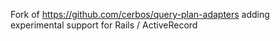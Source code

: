 Fork of https://github.com/cerbos/query-plan-adapters adding experimental support for Rails / ActiveRecord
